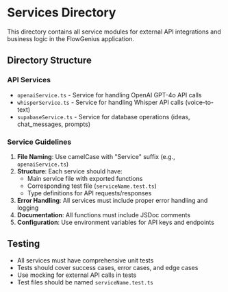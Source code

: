# Services Directory

This directory contains all service modules for external API integrations and business logic in the FlowGenius application.

## Directory Structure

### API Services
- `openaiService.ts` - Service for handling OpenAI GPT-4o API calls
- `whisperService.ts` - Service for handling Whisper API calls (voice-to-text)
- `supabaseService.ts` - Service for database operations (ideas, chat_messages, prompts)

### Service Guidelines

1. **File Naming**: Use camelCase with "Service" suffix (e.g., `openaiService.ts`)
2. **Structure**: Each service should have:
   - Main service file with exported functions
   - Corresponding test file (`serviceName.test.ts`)
   - Type definitions for API requests/responses
3. **Error Handling**: All services must include proper error handling and logging
4. **Documentation**: All functions must include JSDoc comments
5. **Configuration**: Use environment variables for API keys and endpoints

## Testing

- All services must have comprehensive unit tests
- Tests should cover success cases, error cases, and edge cases
- Use mocking for external API calls in tests
- Test files should be named `serviceName.test.ts` 